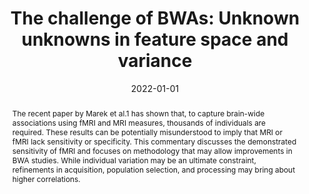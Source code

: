 ---
title: "The challenge of BWAs: Unknown unknowns in feature space and variance"
date: 2022-01-01
authors_string: Peter Bandettini, Javier Gonzalez-Castillo, D.A. Handwerker, Paul Taylor, Gang Chen, Adam Thomas
authors:
   - Peter Bandettini
   - Javier Gonzalez-Castillo
   - D.A. Handwerker
   - Paul Taylor
   - Gang Chen
   - Adam Thomas
author_ids:
   - peter_bandettini
   - javier_gonzalez-castillo
   - daniel_handwerker
   - adam_thomas
journal: 'Med'
volume: 3
issue: 
pages: 526-531
book_title: ''
publisher: 'Elsevier BV'
abstract: "The recent paper by Marek et al.1 has shown that, to capture brain-wide associations using fMRI and MRI measures, thousands of individuals are required. These results can be potentially misunderstood to imply that MRI or fMRI lack sensitivity or specificity. This commentary discusses the demonstrated sensitivity of fMRI and focuses on methodology that may allow improvements in BWA studies. While individual variation may be an ultimate constraint, refinements in acquisition, population selection, and processing may bring about higher correlations."
project_id: education
paper_url: 
doi: 10.1016/j.medj.2022.07.002
data_loc: ''
code_loc: ''
file: '/assets/publications//assets/publications/'
file_name: '/assets/publications/'
type: journal_article
pub_str: ' (2022) Med 3: 526-531'
layout: publication 
---